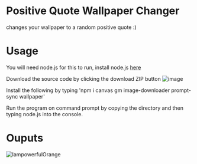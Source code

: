# Positive Quote Wallpaper Changer
changes your wallpaper to a random positive quote :)

# Usage
You will need node.js for this to run, install node.js [here](https://nodejs.org/en)

Download the source code by clicking the download ZIP button
![image](https://github.com/user-attachments/assets/e9cc6acf-6c95-461f-bc91-1f5e94d37648)

Install the following by typing 'npm i canvas gm image-downloader prompt-sync wallpaper'

Run the program on command prompt by copying the directory and then typing node.js into the console.

# Ouputs
![IampowerfulOrange](https://github.com/user-attachments/assets/4584c06c-d408-4a05-985b-d307c411d1a2)
